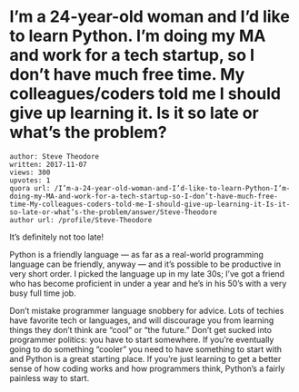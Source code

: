 # I’m a 24-year-old woman and I’d like to learn Python. I’m doing my MA and work for a tech startup, so I don’t have much free time. My colleagues/coders told me I should give up learning it. Is it so late or what’s the problem?

	author: Steve Theodore
	written: 2017-11-07
	views: 300
	upvotes: 1
	quora url: /I’m-a-24-year-old-woman-and-I’d-like-to-learn-Python-I’m-doing-my-MA-and-work-for-a-tech-startup-so-I-don’t-have-much-free-time-My-colleagues-coders-told-me-I-should-give-up-learning-it-Is-it-so-late-or-what’s-the-problem/answer/Steve-Theodore
	author url: /profile/Steve-Theodore


It’s definitely not too late!

Python is a friendly language — as far as a real-world programming language can be friendly, anyway — and it’s possible to be productive in very short order. I picked the language up in my late 30s; I’ve got a friend who has become proficient in under a year and he’s in his 50’s with a very busy full time job.

Don’t mistake programmer language snobbery for advice. Lots of techies have favorite tech or languages, and will discourage you from learning things they don’t think are “cool” or “the future.” Don’t get sucked into programmer politics: you have to start somewhere. If you’re eventually going to do something “cooler” you need to have something to start with and Python is a great starting place. If you’re just learning to get a better sense of how coding works and how programmers think, Python’s a fairly painless way to start.

